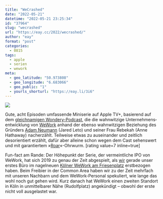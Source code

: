 ```yaml
---
title: "WeCrashed"
date: "2022-05-21"
datetime: "2022-05-21 23:25:34"
id: "37964"
slug: "wecrashed"
url: "https://eay.cc/2022/wecrashed/"
author: "eay"
format: "post"
categories:
  - 0815
tags:
  - apple
  - serien
  - wework
meta:
  - geo_latitude: "50.973808"
  - geo_longitude: "6.683066"
  - geo_public: "1"
  - yourls_shorturl: "https://eay.li/3i6"
---
```


![](https://eay.cc/uploads/2022/wecrashed.jpg)

Gute, acht Episoden umfassende Miniserie auf Apple TV+, basierend auf dem [gleichnamigen Wondery-Podcast](https://wondery.com/shows/we-crashed/season/1/), die die wahnwitzige Unternehmens­entwicklung von [WeWork](https://en.wikipedia.org/wiki/WeWork) anhand der ebenso wahnwitzigen Beziehung des Gründers [Adam Neumann](https://en.wikipedia.org/wiki/Adam_Neumann) (Jared Leto) und seiner Frau Rebekah (Anne Hathaway) nacherzählt. Teilweise etwas zu auseinander und zeitlich desorientiert erzählt, dafür aber alleine schon wegen dem Cast sehenswert und mit garantiertem »[Roar](https://www.youtube.com/watch?v=CevxZvSJLk8)«-Ohrwurm. \[rating value=7 inline=true\]

Fun-fact am Rande: Der Höhepunkt der Serie, der vermeintliche IPO von WeWork, hat sich 2019 zu genau der Zeit abgespielt, als [wir](https://hypercode.de/) gerade unser erstes Büro im nagelneuen [Kölner WeWork am Friesenplatz](https://www.wework.com/de-DE/buildings/friesenplatz-4--cologne) erstbezogen haben. Beim Freibier in der Common Area haben wir zu der Zeit mehrfach mit unseren Nachbarn und dem WeWork-Personal spekuliert, wie lange das wohl noch gut gehen wird. Kurz danach hat WeWork einen zweiten Standort in Köln in unmittelbarer Nähe (Rudolfplatz) angekündigt – obwohl der erste nicht voll ausgelastet war.
